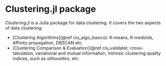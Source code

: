 # Clustering.jl package

*Clustering.jl* is a Julia package for data clustering. It covers the two
aspects of data clustering:

  - [Clustering Algorithms](@ref clu_algo_basics): K-means, K-medoids, Affinity
    propagation, DBSCAN etc.
  - [Clustering Comparison & Evaluation](@ref clu_validate): cross-tabulation, variational
    and mutual information, intrinsic clustering quality indices, such as *silhouettes*, etc.
